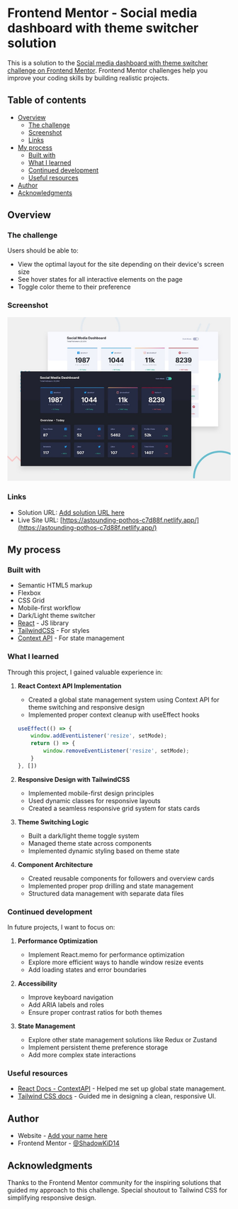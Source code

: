 # Frontend Mentor - Social media dashboard with theme switcher solution

This is a solution to the [Social media dashboard with theme switcher challenge on Frontend Mentor](https://www.frontendmentor.io/challenges/social-media-dashboard-with-theme-switcher-6oY8ozp_H). Frontend Mentor challenges help you improve your coding skills by building realistic projects. 

## Table of contents

- [Overview](#overview)
  - [The challenge](#the-challenge)
  - [Screenshot](#screenshot)
  - [Links](#links)
- [My process](#my-process)
  - [Built with](#built-with)
  - [What I learned](#what-i-learned)
  - [Continued development](#continued-development)
  - [Useful resources](#useful-resources)
- [Author](#author)
- [Acknowledgments](#acknowledgments)

## Overview

### The challenge

Users should be able to:

- View the optimal layout for the site depending on their device's screen size
- See hover states for all interactive elements on the page
- Toggle color theme to their preference

### Screenshot

![Preview](./public/images/desktop-preview.jpg)

### Links

- Solution URL: [Add solution URL here](https://astounding-pothos-c7d88f.netlify.app/)
- Live Site URL: [https://astounding-pothos-c7d88f.netlify.app/](https://astounding-pothos-c7d88f.netlify.app/)

## My process

### Built with

- Semantic HTML5 markup
- Flexbox
- CSS Grid
- Mobile-first workflow
- Dark/Light theme switcher
- [React](https://reactjs.org/) - JS library
- [TailwindCSS](https://tailwindcss.com/) - For styles
- [Context API](src/context/AppContext.jsx) - For state management 


### What I learned


Through this project, I gained valuable experience in:

1. **React Context API Implementation**
   - Created a global state management system using Context API for theme switching and responsive design
   - Implemented proper context cleanup with useEffect hooks
   ```jsx
   useEffect(() => {
       window.addEventListener('resize', setMode);
       return () => {
           window.removeEventListener('resize', setMode);
       }
   }, [])

2. **Responsive Design with TailwindCSS**
    - Implemented mobile-first design principles
    - Used dynamic classes for responsive layouts
    - Created a seamless responsive grid system for stats cards


3. **Theme Switching Logic**
    - Built a dark/light theme toggle system
    - Managed theme state across components
    - Implemented dynamic styling based on theme state

4. **Component Architecture**
    - Created reusable components for followers and overview cards
    - Implemented proper prop drilling and state management
    - Structured data management with separate data files


### Continued development

In future projects, I want to focus on:

1. **Performance Optimization**
    - Implement React.memo for performance optimization
    - Explore more efficient ways to handle window resize events
    - Add loading states and error boundaries

2. **Accessibility**
    - Improve keyboard navigation
    - Add ARIA labels and roles
    - Ensure proper contrast ratios for both themes

3. **State Management**
    - Explore other state management solutions like Redux or Zustand
    - Implement persistent theme preference storage
    - Add more complex state interactions

### Useful resources
- [React Docs - ContextAPI](https://react.dev/) - Helped me set up global state management.
- [Tailwind CSS docs](https://tailwindcss.com/) - Guided me in designing a clean, responsive UI.

## Author
- Website - [Add your name here](https://www.your-site.com)
- Frontend Mentor - [@ShadowKiD14](https://www.frontendmentor.io/profile/ShadowKiD14)

## Acknowledgments
Thanks to the Frontend Mentor community for the inspiring solutions that guided my approach to this challenge. Special shoutout to Tailwind CSS for simplifying responsive design.
